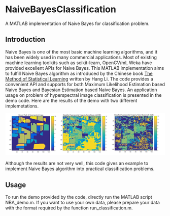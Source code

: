 # NaiveBayesClassification
A MATLAB implementation of Naive Bayes for classification problem. 

## Introduction
Naive Bayes is one of the most basic machine learning algorithms, and it has been widely used in many commercial applications. Most of existing machine learning toolkits such as scikit-learn, OpenCV/ml, Weka have provided excellent APIs for Naive Bayes. This MATLAB implementation aims to fulfill Naive Bayes algorithm as introduced by the Chinese book [The Method of Statistical Learning](https://book.douban.com/subject/10590856/) written by Hang Li. The code provides a convenient API and supports for both Maximum Likelihood Estimation based Naive Bayes and Bayesian Estimation based Naive Bayes. An application usage on problem of hyperspectral image classification is presented in the demo code. Here are the results of the demo with two different implemetations.

![image](./img/image.jpg)

Although the results are not very well, this code gives an example to implement Naive Bayes algorithm into practical classification problems. 

## Usage
To run the demo provided by the code, directly run the MATLAB script NBA_demo.m. If you want to use your own data, please prepare your data with the format required by the function run_classification.m.


